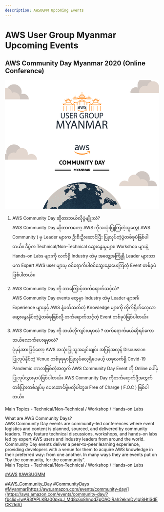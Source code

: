 ```yaml
---
description: AWSUGMM Upcoming Events
---
```


# AWS User Group Myanmar Upcoming Events

## AWS Community Day Myanmar 2020 \(Online Conference\) 

![AWS Community Day Myanmar 2020](.gitbook/assets/image%20%2827%29.png)

1. AWS Community Day ဆိုတာဘယ်လိုပွဲမျိူးလဲ?  
AWS Community Day ဆိုတာကတော့ AWS ကိုအသုံးပြုကြတဲ့သူတွေ\( AWS Community \) မှ Leader များက ဦးစီးဦးဆောင်ပြီး ပြုလုပ်တဲ့ပွဲတစ်ခုပဲဖြစ်ပါတယ်။ ဒီပွဲက Technical/Non-Technical ဆွေးနွေးမှုများ၊ Workshop များနဲ့ Hands-on Labs များကို လက်ရှိ Industry ထဲမှ အတွေ့အကြုံရှိ Leader များသာမက Expert AWS user များမှ ဝင်ရောက်ပါဝင်ဆွေးနွေးပေးကြတဲ့ Event တစ်ခုပဲဖြစ်ပါတယ်။  


2. AWS Community Day ကို ဘာကြောင့်တက်ရောက်သင့်လဲ?  
AWS Community Day events တွေမှာ Industry ထဲမှ Leader များ၏ Experience များနှင့် AWS နဲ့ပတ်သတ်တဲ့ Knowledge များကို တိုက်ရိုက်လေ့လာ ဆွေးနွေးနိုင်တဲ့ပွဲတစ်ခုဖြစ်လို့ တက်ရောက်သင့်တဲ့ Event တစ်ခုပဲဖြစ်ပါတယ်။

3. AWS Community Day ကို ဘယ်လိုကျင်းပမှာလဲ ? တက်ရောက်မယ်ဆိုရင်ကော ဘယ်လောက်ပေးရမှာလဲ?  
ပုံမှန်အားဖြင့်တော့ AWS အသုံးပြုသူအချင်းချင်း အပြန်အလှန် Discussion ပြုလုပ်နိုင်တဲ့ Venue တစ်ခုခုမှာပြုလုပ်လေ့ရှိပေမယ့် ယခုလက်ရှိ Covid-19 Pandemic ကာလဖြစ်တဲ့အတွက် AWS Community Day Event ကို Online ပေါ်မှပြုလုပ်သွားမှာပဲဖြစ်ပါတယ်။ AWS Community Day ကိုတက်ရောက်ဖို့အတွက် တစ်ပြားတစ်ချပ်မှ ပေးဆောင်ဖို့မလိုပါဘူး။ Free of Charge \( F.O.C \) ဖြစ်ပါတယ်။

Main Topics - Technical/Non-Technical / Workshop / Hands-on Labs

What are AWS Community Days?  
AWS Community Day events are community-led conferences where event logistics and content is planned, sourced, and delivered by community leaders. They feature technical discussions, workshops, and hands-on labs led by expert AWS users and industry leaders from around the world. Community Day events deliver a peer-to-peer learning experience, providing developers with a venue for them to acquire AWS knowledge in their preferred way: from one another. In many ways they are events put on "by the community, for the community".  
Main Topics - Technical/Non-Technical / Workshop / Hands-on Labs

[\#AWS](https://www.facebook.com/hashtag/aws?__eep__=6&__cft__[0]=AZWtkpJgswOE0bRtJdKnytr5Tyff4k43V9FMfsAxYRFktJHgnUHW_L-M9-d1H6-ikkz3z-BCl5mtGdhNGxpeMIW2k4RtBQ4OXgDTNu-gDBTLSyPyYme0tAMTSXofSGxBZD4ojODTomJN7Zll_Tjg5mplmpQzN_7CF8rZSAqu6MAf00QJwwwbu2e_JFrN_28ttiRt2gyi1ieO0Lh6VHTZ72YS&__tn__=*NK-R) [\#AWSUGMM](https://www.facebook.com/hashtag/awsugmm?__eep__=6&__cft__[0]=AZWtkpJgswOE0bRtJdKnytr5Tyff4k43V9FMfsAxYRFktJHgnUHW_L-M9-d1H6-ikkz3z-BCl5mtGdhNGxpeMIW2k4RtBQ4OXgDTNu-gDBTLSyPyYme0tAMTSXofSGxBZD4ojODTomJN7Zll_Tjg5mplmpQzN_7CF8rZSAqu6MAf00QJwwwbu2e_JFrN_28ttiRt2gyi1ieO0Lh6VHTZ72YS&__tn__=*NK-R) 

[\#AWS\_Community\_Day](https://www.facebook.com/hashtag/aws_community_day?__eep__=6&__cft__[0]=AZWtkpJgswOE0bRtJdKnytr5Tyff4k43V9FMfsAxYRFktJHgnUHW_L-M9-d1H6-ikkz3z-BCl5mtGdhNGxpeMIW2k4RtBQ4OXgDTNu-gDBTLSyPyYme0tAMTSXofSGxBZD4ojODTomJN7Zll_Tjg5mplmpQzN_7CF8rZSAqu6MAf00QJwwwbu2e_JFrN_28ttiRt2gyi1ieO0Lh6VHTZ72YS&__tn__=*NK-R) [\#CommunityDays](https://www.facebook.com/hashtag/communitydays?__eep__=6&__cft__[0]=AZWtkpJgswOE0bRtJdKnytr5Tyff4k43V9FMfsAxYRFktJHgnUHW_L-M9-d1H6-ikkz3z-BCl5mtGdhNGxpeMIW2k4RtBQ4OXgDTNu-gDBTLSyPyYme0tAMTSXofSGxBZD4ojODTomJN7Zll_Tjg5mplmpQzN_7CF8rZSAqu6MAf00QJwwwbu2e_JFrN_28ttiRt2gyi1ieO0Lh6VHTZ72YS&__tn__=*NK-R) [\#Myanmar](https://www.facebook.com/hashtag/myanmar?__eep__=6&__cft__[0]=AZWtkpJgswOE0bRtJdKnytr5Tyff4k43V9FMfsAxYRFktJHgnUHW_L-M9-d1H6-ikkz3z-BCl5mtGdhNGxpeMIW2k4RtBQ4OXgDTNu-gDBTLSyPyYme0tAMTSXofSGxBZD4ojODTomJN7Zll_Tjg5mplmpQzN_7CF8rZSAqu6MAf00QJwwwbu2e_JFrN_28ttiRt2gyi1ieO0Lh6VHTZ72YS&__tn__=*NK-R)[https://aws.amazon.com/events/community-day/](https://aws.amazon.com/events/community-day/?fbclid=IwAR3fAPLKBa00pxgJ_Md8c6x8hnodZpOAOlRah2ekmDv1gI8HtlSdECK2IdA)

